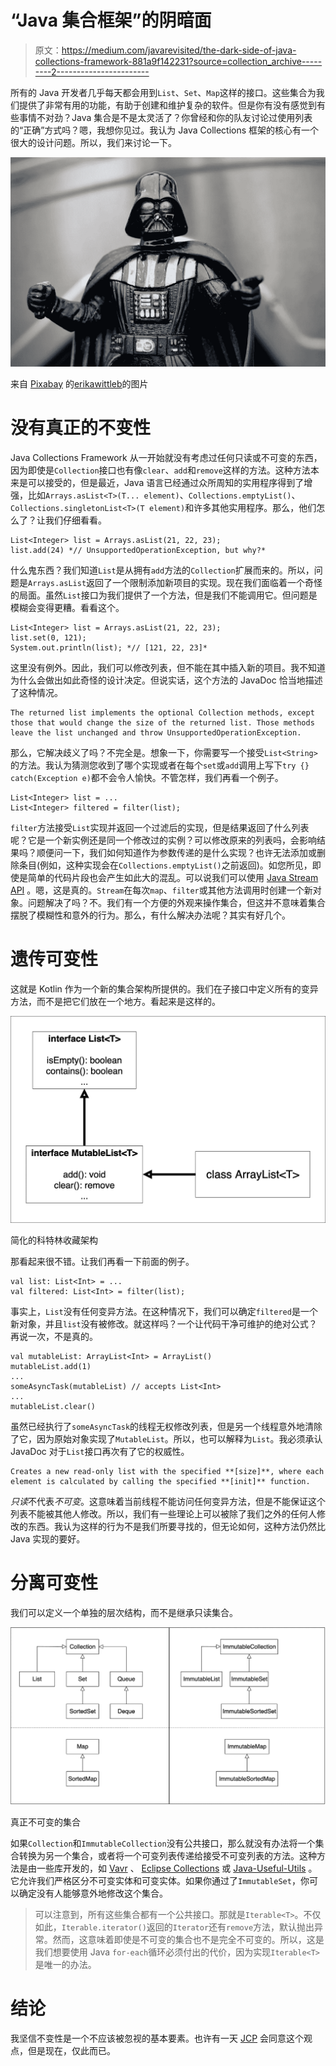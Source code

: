 # “Java 集合框架”的阴暗面

> 原文：<https://medium.com/javarevisited/the-dark-side-of-java-collections-framework-881a9f142231?source=collection_archive---------2----------------------->

所有的 Java 开发者几乎每天都会用到`List`、`Set`、`Map`这样的接口。这些集合为我们提供了非常有用的功能，有助于创建和维护复杂的软件。但是你有没有感觉到有些事情不对劲？Java 集合是不是太灵活了？你曾经和你的队友讨论过使用列表的“正确”方式吗？嗯，我想你见过。我认为 Java Collections 框架的核心有一个很大的设计问题。所以，我们来讨论一下。

![](img/9feed1cb8785cdfe07c2aac8f4c834bc.png)

来自 [Pixabay](https://pixabay.com/) 的[erikawittleb](https://pixabay.com/users/ErikaWittlieb-427626/?utm_source=link-attribution&amp;utm_medium=referral&amp;utm_campaign=image&amp;utm_content=1724901)的图片

# 没有真正的不变性

Java Collections Framework 从一开始就没有考虑过任何只读或不可变的东西，因为即使是`Collection`接口也有像`clear`、`add`和`remove`这样的方法。这种方法本来是可以接受的，但是最近，Java 语言已经通过众所周知的实用程序得到了增强，比如`Arrays.asList<T>(T... element)`、`Collections.emptyList()`、`Collections.singletonList<T>(T element)`和许多其他实用程序。那么，他们怎么了？让我们仔细看看。

```
List<Integer> list = Arrays.asList(21, 22, 23); 
list.add(24) *// UnsupportedOperationException, but why?*
```

什么鬼东西？我们知道`List`是从拥有`add`方法的`Collection`扩展而来的。所以，问题是`Arrays.asList`返回了一个限制添加新项目的实现。现在我们面临着一个奇怪的局面。虽然`List`接口为我们提供了一个方法，但是我们不能调用它。但问题是模糊会变得更糟。看看这个。

```
List<Integer> list = Arrays.asList(21, 22, 23); 
list.set(0, 121);
System.out.println(list); *// [121, 22, 23]*
```

这里没有例外。因此，我们可以修改列表，但不能在其中插入新的项目。我不知道为什么会做出如此奇怪的设计决定。但说实话，这个方法的 JavaDoc 恰当地描述了这种情况。

```
The returned list implements the optional Collection methods, except those that would change the size of the returned list. Those methods leave the list unchanged and throw UnsupportedOperationException.
```

那么，它解决歧义了吗？不完全是。想象一下，你需要写一个接受`List<String>`的方法。我认为猜测您收到了哪个实现或者在每个`set`或`add`调用上写下`try {} catch(Exception e)`都不会令人愉快。不管怎样，我们再看一个例子。

```
List<Integer> list = ...
List<Integer> filtered = filter(list);
```

`filter`方法接受`List`实现并返回一个过滤后的实现，但是结果返回了什么列表呢？它是一个新实例还是同一个修改过的实例？可以修改原来的列表吗，会影响结果吗？顺便问一下，我们如何知道作为参数传递的是什么实现？也许无法添加或删除条目(例如，这种实现会在`Collections.emptyList()`之前返回)。如您所见，即使是简单的代码片段也会产生如此大的混乱。可以说我们可以使用 [Java Stream API](https://docs.oracle.com/javase/8/docs/api/java/util/stream/package-summary.html) 。嗯，这是真的。`Stream`在每次`map`、`filter`或其他方法调用时创建一个新对象。问题解决了吗？不。我们有一个方便的外观来操作集合，但这并不意味着集合摆脱了模糊性和意外的行为。那么，有什么解决办法呢？其实有好几个。

# 遗传可变性

这就是 Kotlin 作为一个新的集合架构所提供的。我们在子接口中定义所有的变异方法，而不是把它们放在一个地方。看起来是这样的。

![](img/aa1e85d1d38fc316abf176b5428c3611.png)

简化的科特林收藏架构

那看起来很不错。让我们再看一下前面的例子。

```
val list: List<Int> = ...
val filtered: List<Int> = filter(list);
```

事实上，`List`没有任何变异方法。在这种情况下，我们可以确定`filtered`是一个新对象，并且`list`没有被修改。就这样吗？一个让代码干净可维护的绝对公式？再说一次，不是真的。

```
val mutableList: ArrayList<Int> = ArrayList()
mutableList.add(1)
...
someAsyncTask(mutableList) // accepts List<Int>
...
mutableList.clear()
```

虽然已经执行了`someAsyncTask`的线程无权修改列表，但是另一个线程意外地清除了它，因为原始对象实现了`MutableList`。所以，也可以解释为`List`。我必须承认 JavaDoc 对于`List`接口再次有了它的权威性。

```
Creates a new read-only list with the specified **[size]**, where each element is calculated by calling the specified **[init]** function.
```

*只读*不代表*不可变*。这意味着当前线程不能访问任何变异方法，但是不能保证这个列表不能被其他人修改。所以，我们有一些理论上可以被除了我们之外的任何人修改的东西。我认为这样的行为不是我们所要寻找的，但无论如何，这种方法仍然比 Java 实现的要好。

# 分离可变性

我们可以定义一个单独的层次结构，而不是继承只读集合。

![](img/cf7e98a51d9747b83be8a832b495f4ee.png)

真正不可变的集合

如果`Collection`和`ImmutableCollection`没有公共接口，那么就没有办法将一个集合转换为另一个集合，或者将一个可变列表传递给接受不可变列表的方法。这种方法是由一些库开发的，如 [Vavr](https://www.vavr.io/vavr-docs/#_collections) 、 [Eclipse Collections](https://www.eclipse.org/collections/#start) 或 [Java-Useful-Utils](https://github.com/SimonHarmonicMinor/Java-Useful-Utils) 。它允许我们严格区分不可变实体和可变实体。如果你通过了`ImmutableSet`，你可以确定没有人能够意外地修改这个集合。

> 可以注意到，所有这些集合都有一个公共接口。那就是`Iterable<T>`。不仅如此，`Iterable.iterator()`返回的`Iterator`还有`remove`方法，默认抛出异常。然而，这意味着即使是不可变的集合也不是完全不可变的。所以，这是我们想要使用 Java `for-each`循环必须付出的代价，因为实现`Iterable<T>`是唯一的办法。

# 结论

我坚信不变性是一个不应该被忽视的基本要素。也许有一天 [JCP](https://www.jcp.org/en/home/index) 会同意这个观点，但是现在，仅此而已。